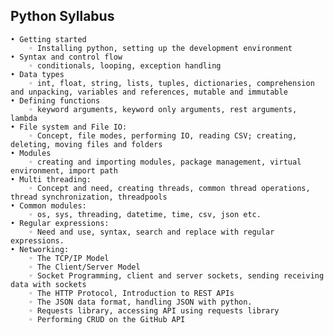 ## Python Syllabus

    • Getting started
        ◦ Installing python, setting up the development environment
    • Syntax and control flow
        ◦ conditionals, looping, exception handling
    • Data types
        ◦ int, float, string, lists, tuples, dictionaries, comprehension and unpacking, variables and references, mutable and immutable
    • Defining functions
        ◦ keyword arguments, keyword only arguments, rest arguments, lambda
    • File system and File IO:
        ◦ Concept, file modes, performing IO, reading CSV; creating, deleting, moving files and folders
    • Modules
        ◦ creating and importing modules, package management, virtual environment, import path
    • Multi threading:
        ◦ Concept and need, creating threads, common thread operations, thread synchronization, threadpools
    • Common modules:
        ◦ os, sys, threading, datetime, time, csv, json etc.
    • Regular expressions:
        ◦ Need and use, syntax, search and replace with regular expressions.
    • Networking:
        ◦ The TCP/IP Model
        ◦ The Client/Server Model
        ◦ Socket Programming, client and server sockets, sending receiving data with sockets
        ◦ The HTTP Protocol, Introduction to REST APIs
        ◦ The JSON data format, handling JSON with python.
        ◦ Requests library, accessing API using requests library
        ◦ Performing CRUD on the GitHub API
